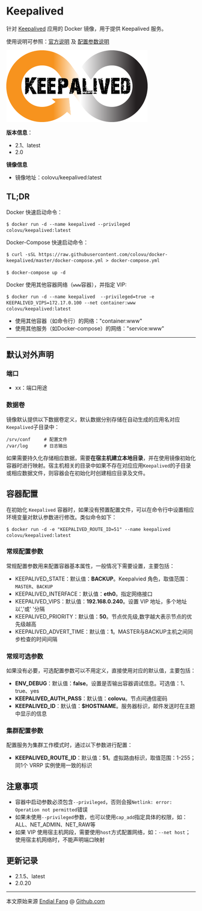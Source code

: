 # Keepalived

针对 [Keepalived](https://keepalived.org) 应用的 Docker 镜像，用于提供 Keepalived 服务。

使用说明可参照：[官方说明](https://keepalived.org/manpage.html) 及 [配置参数说明](https://www.keepalived.org/doc/index.html)

<img src="img/keepalived-logo.png" alt="keepalived-logo" style="zoom:50%;" />

**版本信息**：

- 2.1、latest
- 2.0

**镜像信息**

* 镜像地址：colovu/keepalived:latest



## **TL;DR**

Docker 快速启动命令：

```shell
$ docker run -d --name keepalived --privileged colovu/keepalived:latest
```

Docker-Compose 快速启动命令：

```shell
$ curl -sSL https://raw.githubusercontent.com/colovu/docker-keepalived/master/docker-compose.yml > docker-compose.yml

$ docker-compose up -d
```

Docker 使用其他容器网络（`www`容器），并指定 VIP:

```shell
$ docker run -d --name keepalived  --privileged=true -e KEEPALIVED_VIPS=172.17.0.100 --net container:www colovu/keepalived:latest
```

- 使用其他容器（如命令行）的网络："container:www"
- 使用其他服务（如Docker-compose）的网络："service:www"



---



## 默认对外声明

### 端口

- xx：端口用途

### 数据卷

镜像默认提供以下数据卷定义，默认数据分别存储在自动生成的应用名对应`Keepalived`子目录中：

```shell
/srv/conf     # 配置文件
/var/log      # 日志输出

```

如果需要持久化存储相应数据，需要**在宿主机建立本地目录**，并在使用镜像初始化容器时进行映射。宿主机相关的目录中如果不存在对应应用`Keepalived`的子目录或相应数据文件，则容器会在初始化时创建相应目录及文件。



## 容器配置

在初始化 `Keepalived` 容器时，如果没有预置配置文件，可以在命令行中设置相应环境变量对默认参数进行修改。类似命令如下：

```shell
$ docker run -d -e "KEEPALIVED_ROUTE_ID=51" --name keepalived colovu/keepalived:latest
```



### 常规配置参数

常规配置参数用来配置容器基本属性，一般情况下需要设置，主要包括：

- KEEPALIVED_STATE：默认值：**BACKUP**。Keepalvied 角色，取值范围：`MASTER`、`BACKUP`
- KEEPALIVED_INTERFACE：默认值：**eth0**。指定网络接口
- KEEPALIVED_VIPS：默认值：**192.168.0.240**。设置 VIP 地址，多个地址以','或' '分隔
- KEEPALIVED_PRIORITY：默认值：**50**。节点优先级,数字越大表示节点的优先级越高
- KEEPALIVED_ADVERT_TIME：默认值：**1**。MASTER与BACKUP主机之间同步检查的时间间隔

### 常规可选参数

如果没有必要，可选配置参数可以不用定义，直接使用对应的默认值，主要包括：

- **ENV_DEBUG**：默认值：**false**。设置是否输出容器调试信息。可选值：1、true、yes
- **KEEPALIVED_AUTH_PASS**：默认值：**colovu**。节点间通信密码
- **KEEPALIVED_ID**：默认值：**$HOSTNAME**。服务器标识，邮件发送时在主题中显示的信息

### 集群配置参数

配置服务为集群工作模式时，通过以下参数进行配置：

- **KEEPALIVED_ROUTE_ID**：默认值：**51**。虚拟路由标识，取值范围：1-255；同1个 VRRP 实例使用一致的标识





## 注意事项

- 容器中启动参数必须包含`--privileged`，否则会报`Netlink: error: Operation not permitted`错误
- 如果未使用`--privileged`参数，也可以使用`cap_add`指定具体的权限，如：ALL、NET_ADMIN、NET_RAW等
- 如果 VIP 使用宿主机网段，需要使用`host`方式配置网络，如：`--net host`；使用宿主机网络时，不能声明端口映射



## 更新记录

- 2.1.5、latest
- 2.0.20



----

本文原始来源 [Endial Fang](https://github.com/colovu) @ [Github.com](https://github.com)
